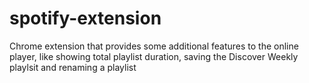 # spotify-extension
Chrome extension that provides some additional features to the online player, like showing total playlist duration, saving the Discover Weekly playlsit and renaming a playlist
